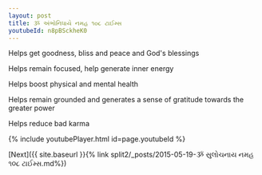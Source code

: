 ```yaml
---
layout: post
title: ૐ અંભોનિધાયે નમહ ૧૦૮ ટાઈમ્સ
youtubeId: n8pBSckheK0
---
```

 
 
Helps get goodness, bliss and peace and God's blessings
 
Helps remain focused, help generate inner energy 
 
Helps boost physical and mental health 
 
Helps remain grounded and generates a sense of gratitude towards the greater power 
 
Helps reduce bad karma
 
 
 
 


{% include youtubePlayer.html id=page.youtubeId %}
 
[Next]({{ site.baseurl }}{% link  split2/_posts/2015-05-19-ૐ સુલોચનાય નમહ ૧૦૮ ટાઈમ્સ.md%})
 
